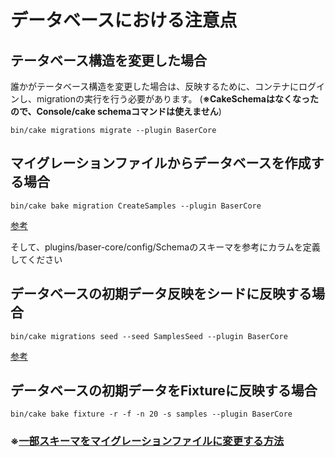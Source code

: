 # データベースにおける注意点

## テータベース構造を変更した場合

誰かがテータベース構造を変更した場合は、反映するために、コンテナにログインし、migrationの実行を行う必要があります。
(**※CakeSchemaはなくなったので、Console/cake schemaコマンドは使えません**)

```
bin/cake migrations migrate --plugin BaserCore
```

## マイグレーションファイルからデータベースを作成する場合

```
bin/cake bake migration CreateSamples --plugin BaserCore
```
[参考](https://book.cakephp.org/migrations/2/ja/index.html#id5)

そして、plugins/baser-core/config/Schemaのスキーマを参考にカラムを定義してください

## データベースの初期データ反映をシードに反映する場合

```
bin/cake migrations seed --seed SamplesSeed --plugin BaserCore
```
[参考](https://book.cakephp.org/migrations/2/ja/index.html#seed)

## データベースの初期データをFixtureに反映する場合
```
bin/cake bake fixture -r -f -n 20 -s samples --plugin BaserCore
```

### ※[一部スキーマをマイグレーションファイルに変更する方法](https://github.com/baserproject/ucmitz/config/tools/README.md)
